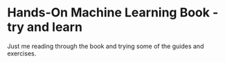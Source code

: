 # Hands-On Machine Learning Book - try and learn

Just me reading through the book and trying some of the guides and exercises.
